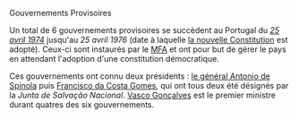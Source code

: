 Gouvernements Provisoires

Un total de 6 gouvernements provisoires se succèdent au Portugal du *[25 avril 1974](articles/Revo_Oeillet.md)* jusqu'au *25 avril 1976* (date à laquelle [la nouvelle Constitution](articles/Nouvelle_const.md) est adopté).
Ceux-ci sont instaurés par le [MFA](articles/mfa.md) et ont pour but de gérer le pays en attendant l'adoption d'une constitution démocratique.

Ces gouvernements ont connu deux présidents : [le général Antonio de Spínola](articles/Antonio_Spinola.md) puis [Francisco da Costa Gomes](articles/costa_gomes.md), qui ont tous deux été désignés par la *Junta de Salvação Nacional*.
[Vasco Gonçalves](articles/vasco_goncalves.md) est le premier ministre durant quatres des six gouvernements.